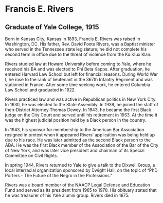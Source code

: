 # Francis E. Rivers
## Graduate of Yale College, 1915
Born in Kansas City, Kansas in 1893, Francis E. Rivers was raised in Washington, DC. His father, Rev. David Foote Rivers, was a Baptist minister who served in the Tennessee state legislature; he did not complete his second term in office due to the threat of violence from the Ku Klux Klan. 

Rivers studied law at Howard University before coming to Yale, where he received his BA and was elected to Phi Beta Kappa. After graduation, he entered Harvard Law School but left for financial reasons. During World War I, he rose to the rank of lieutenant in the 367th Infantry Regiment and was stationed in France. After some time seeking work, he entered Columbia Law School and graduated in 1922.

Rivers practiced law and was active in Republican politics in New York City. In 1930, he was elected to the State Assembly. In 1938, he joined the staff of then-District Attorney Thomas Dewey. In 1943, he became the first Black judge on the City Court and served until his retirement in 1963. At the time it was the highest judicial position held by a Black person in the country. 

In 1943, his sponsor for membership to the American Bar Association resigned in protest when it appeared Rivers’ application was being held up due to his race. He was later admitted as the second Black person to the ABA. He was the first Black member of the Association of the Bar of the City of New York, and was later vice president and chairman of its Special Committee on Civil Rights. 

In spring 1944, Rivers returned to Yale to give a talk to the Dixwell Group, a local interracial organization sponsored by Dwight Hall, on the topic of “PhD Porters - The Future of the Negro in the Professions.”

Rivers was a board member of the NAACP Legal Defense and Education Fund and served as its president from 1965 to 1970. His obituary stated that he was treasurer of his Yale alumni group. Rivers died in 1975.
